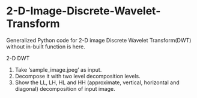 # 2-D-Image-Discrete-Wavelet-Transform
Generalized Python code for 2-D image Discrete Wavelet Transform(DWT) without in-built function is here.

2-D DWT
1. Take ‘sample_image.jpeg’ as input.
2. Decompose it with two level decomposition levels.
3. Show the LL, LH, HL and HH (approximate, vertical, horizontal and diagonal)
    decomposition of input image.
